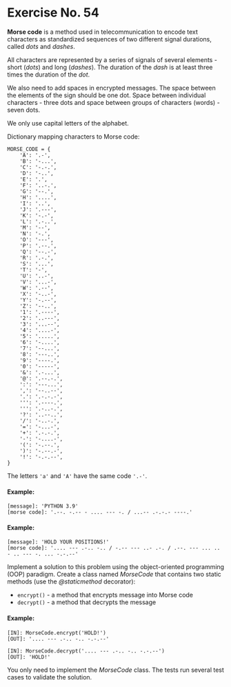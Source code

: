 # Exercise No. 54

**Morse code** is a method used in telecommunication to encode text characters as standardized sequences of two different signal durations, called *dots* and *dashes*.

All characters are represented by a series of signals of several elements - short (*dots*) and long (*dashes*). The duration of the *dash* is at least three times the duration of the *dot*.

We also need to add spaces in encrypted messages. The space between the elements of the sign should be one dot. Space between individual characters - three dots and space between groups of characters (words) - seven dots.

We only use capital letters of the alphabet.

Dictionary mapping characters to Morse code:


    MORSE_CODE = {
        'A': '.-',
        'B': '-...',
        'C': '-.-.',
        'D': '-..',
        'E': '.',
        'F': '..-.',
        'G': '--.',
        'H': '....',
        'I': '..',
        'J': '.---',
        'K': '-.-',
        'L': '.-..',
        'M': '--',
        'N': '-.',
        'O': '---',
        'P': '.--.',
        'Q': '--.-',
        'R': '.-.',
        'S': '...',
        'T': '-',
        'U': '..-',
        'V': '...-',
        'W': '.--',
        'X': '-..-',
        'Y': '-.--',
        'Z': '--..',
        '1': '.----',
        '2': '..---',
        '3': '...--',
        '4': '....-',
        '5': '.....',
        '6': '-....',
        '7': '--...',
        '8': '---..',
        '9': '----.',
        '0': '-----',
        '&': '.-...',
        '@': '.--.-.',
        ':': '---...',
        ',': '--..--',
        '.': '.-.-.-',
        ''': '.----.',
        ''': '.-..-.',
        '?': '..--..',
        '/': '-..-.',
        '=': '-...-',
        '+': '.-.-.',
        '-': '-....-',
        '(': '-.--.',
        ')': '-.--.-',
        '!': '-.-.--',
    }


The letters `'a'` and `'A'` have the same code `'.-'`.


#### Example:
    [message]: 'PYTHON 3.9'
    [morse code]: '.--. -.-- - .... --- -. / ...-- .-.-.- ----.'


#### Example:
    [message]: 'HOLD YOUR POSITIONS!'
    [morse code]: '.... --- .-.. -.. / -.-- --- ..- .-. / .--. --- ... .. - .. --- -. ... -.-.--'


Implement a solution to this problem using the object-oriented programming (OOP) paradigm. Create a class named *MorseCode* that contains two static methods (use the *@staticmethod* decorator):
-   `encrypt()` - a method that encrypts message into Morse code
-   `decrypt()` - a method that decrypts the message


#### Example:
    [IN]: MorseCode.encrypt('HOLD!')
    [OUT]: '.... --- .-.. -.. -.-.--'
     
    [IN]: MorseCode.decrypt('.... --- .-.. -.. -.-.--')
    [OUT]: 'HOLD!'


You only need to implement the *MorseCode* class. The tests run several test cases to validate the solution.
